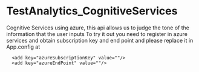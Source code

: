 # TestAnalytics_CognitiveServices
Cognitive Services using azure, this api allows us to judge the tone of the information that the user inputs
To try it out you need to register in azure services and obtain subscription key and end point and please replace it in App.config at
```
  <add key="azureSubscriptionKey" value=""/>
  <add key="azureEndPoint" value=""/>
```
